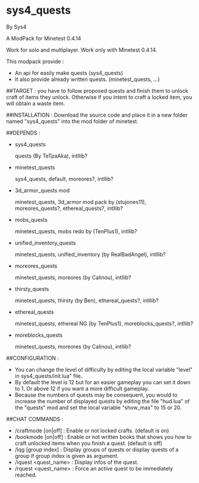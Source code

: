 # sys4_quests
By Sys4

A ModPack for Minetest 0.4.14

Work for solo and multiplayer.
Work only with Minetest 0.4.14.

This modpack provide :
* An api for easily make quests (sys4_quests)
* It also provide already written quests. (minetest_quests, ...)

##TARGET :
you have to follow proposed quests and finish them to unlock craft of items they unlock.
Otherwise if you intent to craft a locked item, you will obtain a waste item.

##INSTALLATION :
Download the source code and place it in a new folder named "sys4_quests" into the mod folder of minetest.

##DEPENDS :
* sys4_quests

    quests (By TeTpaAka),
    intllib?

* minetest_quests

    sys4_quests,
    default,
    moreores?,
    intllib?

* 3d_armor_quests mod

    minetest_quests,
    3d_armor mod pack by (stujones11),
    moreores_quests?,
    ethereal_quests?,
    intllib?

* mobs_quests

    minetest_quests,
    mobs redo by (TenPlus1),
    intllib?

* unified_inventory_quests

    minetest_quests,
    unified_inventory (by RealBadAngel),
    intllib?

* moreores_quests

    minetest_quests,
    moreores (by Calinou),
    intllib?

* thirsty_quests

    minetest_quests,
    thirsty (by Ben),
    ethereal_quests?,
    intllib?

* ethereal_quests

    minetest_quests,
    ethereal NG (by TenPlus1),
    moreblocks_quests?,
    intllib?

* moreblocks_quests

    minetest_quests,
    moreores (by Calinou),
    intllib?

##CONFIGURATION :
* You can change the level of difficulty by editing the local variable "level" in sys4_quests/init.lua" file.
* By default the level is 12 but for an easier gameplay you can set it down to 1. Or above 12 if you want a more difficult gameplay.
* Because the numbers of quests may be consequent, you would to increase the number of displayed quests by editing the file "hud.lua" of the "quests" mod and set the local variable "show_max" to 15 or 20.

##CHAT COMMANDS :
* /craftmode [on|off] : Enable or not locked crafts. (default is on)
* /bookmode [on|off] : Enable or not written books that shows you how to craft unlocked items when you finish a quest. (default is off)
* /lqg [group index] : Display groups of quests or display quests of a group if group index is given as argument.
* /iquest <quest_name> : Display infos of the quest.
* /rquest <quest_name> : Force an active quest to be immediately reached.